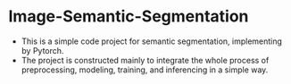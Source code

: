 # Image-Semantic-Segmentation
- This is a simple code project for semantic segmentation, implementing by Pytorch.
- The project is constructed mainly to integrate the whole process of preprocessing, modeling, training, and inferencing in a simple way.
